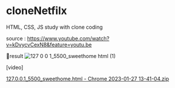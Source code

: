 # cloneNetfilx
HTML, CSS, JS study with clone coding

source : https://www.youtube.com/watch?v=kDvycvCexN8&feature=youtu.be 

🔽result
![127 0 0 1_5500_sweethome html (1)](https://user-images.githubusercontent.com/116702472/215011178-5ba59dcd-4553-4473-ae48-44fcd406d3e5.png)

[video]

[127.0.0.1_5500_sweethome.html - Chrome 2023-01-27 13-41-04.zip](https://github.com/ieun32/cloneNetfilx/files/10515660/127.0.0.1_5500_sweethome.html.-.Chrome.2023-01-27.13-41-04.zip)


